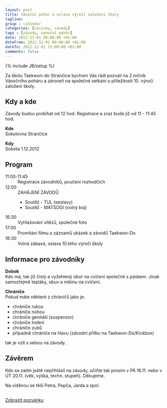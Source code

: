 ```yaml
---
layout: post
title: Vánoční pohár a oslava výročí založení školy
tagline: 
group : calendar
categories: [novinky, zavody]
tags : [závody, vanoční pohár]
date: 2012-12-01 09:00:00 +01:00
dateFrom: 2012-12-01 09:00:00 +01:00
dateTo: 2012-12-01 15:00:00 +01:00
comments: false
---
```

{% include JB/setup %}

Za školu Taekwon-do Strančice bychom Vás rádi pozvali na 2.ročník Vánočního poháru a zároveň na společné setkání u příležitosti 10. výročí založení školy.

## Kdy a kde

Závody budou probíhat od 12 hod. Registrace a sraz bude již od 11 - 11:45 hod.

**Kde**  
Sokolovna Strančice

**Kdy**  
Sobota 1.12.2012


## Program

<dl class="dl-horizontal">
  <dt>11:00-11:45</dt>
  <dd>Registrace závodníků, poučení rozhodčích</dd>

  <dt>12:00</dt>
  <dd>
	ZAHÁJENÍ ZÁVODŮ
	<ul class="unstyled">
	  <li>Soutěž - TUL (sestavy)</li>
	  <li>Soutěž - MATSOGI (volný boj)</li>
	</ul>
  </dd>

  <dt>16:30</dt>
  <dd>Vyhlašování vítězů, společné foto</dd>

  <dt>17:00</dt>
  <dd>Promítání filmu a záznamů ukázek a závodů Taekwon-Do</dd>

  <dt>18:30</dt>
  <dd>Volná zábava, oslava 10.tého výročí školy</dd>
</dl>

## Informace pro závodníky

**Dobok**   
Kdo má, tak již čistý a vyžehlený úbor na cvičení společně s páskem. Jinak samozřejmě tepláky, obuv a mikinu na cvičení.

**Chrániče**   
Pokud máte některé z chráničů jako je:

- chrániče rukou
- chrániče nohou
- chrániče genitálií (suspenzor)
- chrániče holení
- chrániče zubů
- případně chrániče na hlavu (závodní přilbu na Taekwon-Do/Kickbox)
  
tak je vzít s sebou na závody.

## Závěrem

Kdo se zatím ještě nepřihlásil na závody, učiňte tak prosím v PÁ 16.11. nebo v ÚT 20.11. (věk, výška, techn. stupeň). Děkujeme.

Na viděnou se těší Petra, Pepča, Jarda a spol.


<p style="margin:30px 0;">
	<a class="btn btn-large btn-block" href="https://docs.google.com/open?id=0B3nVMASu8XeFbkV4M1d0TGYwaFE" title="Pozvánka na Vánoční pohár 2012" target="_blank"><i class="icon-download"> </i> Zobrazit pozvánku</a>
</p>